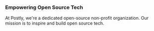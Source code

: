 ###  Empowering Open Source Tech

At Postly, we're a dedicated open-source  non-profit organization. Our mission is to inspire and build open source tech.  
